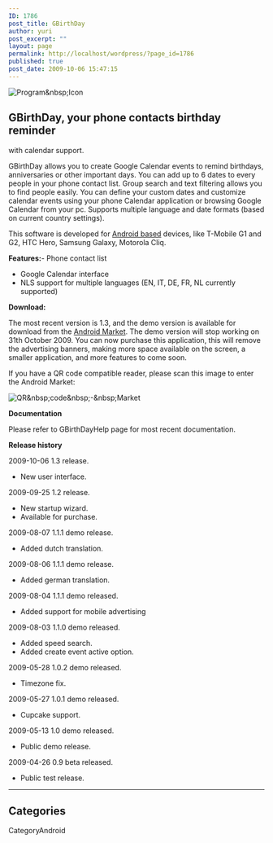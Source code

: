 ```yaml
---
ID: 1786
post_title: GBirthDay
author: yuri
post_excerpt: ""
layout: page
permalink: http://localhost/wordpress/?page_id=1786
published: true
post_date: 2009-10-06 15:47:15
---
```

<p><img src="/images/GBirthDay/icon.png" alt="Program&amp;nbsp;Icon" title="Program&amp;nbsp;Icon" /></p>
<h2>GBirthDay, your phone contacts birthday reminder</h2>
<p>with calendar support.</p>
<p>GBirthDay allows you to create Google Calendar events to remind birthdays, anniversaries or other important days. You can add up to 6 dates to every people in your phone contact list. Group search and text filtering allows you to find people easily. You can define your custom dates and customize calendar events using your phone Calendar application or browsing Google Calendar from your pc. Supports multiple language and date formats (based on current country settings).</p>
<p>This software is developed for <a href="http://www.android.com/">Android based</a> devices, like T-Mobile G1 and G2, HTC Hero, Samsung Galaxy, Motorola Cliq.</p>
<p><strong>Features:</strong>- Phone contact list</p>
<ul>
<li>Google Calendar interface</li>
<li>NLS support for multiple languages (EN, IT, DE, FR, NL currently supported)</li>
</ul>
<p><strong>Download:</strong></p>
<p>The most recent version is 1.3, and the demo version is available for download from the <a href="com.os2power.web.GBirthDay">Android Market</a>. The demo version will stop working on 31th October 2009. You can now purchase this application, this will remove the advertising banners, making more space available on the screen, a smaller application, and more features to come soon.</p>
<p>If you have a QR code compatible reader, please scan this image to enter the Android Market:</p>
<p><img src="/images/GBirthDay/market.png" alt="QR&amp;nbsp;code&amp;nbsp;-&amp;nbsp;Market" title="QR&amp;nbsp;code&amp;nbsp;-&amp;nbsp;Market" /></p>
<p><strong>Documentation</strong></p>
<p>Please refer to GBirthDayHelp page for most recent documentation.</p>
<p><strong>Release history</strong></p>
<p>2009-10-06 1.3 release. </p>
<ul>
<li>New user interface.</li>
</ul>
<p>2009-09-25 1.2 release. </p>
<ul>
<li>New startup wizard.</li>
<li>Available for purchase.</li>
</ul>
<p>2009-08-07 1.1.1 demo release. </p>
<ul>
<li>Added dutch translation.</li>
</ul>
<p>2009-08-06 1.1.1 demo release. </p>
<ul>
<li>Added german translation.</li>
</ul>
<p>2009-08-04 1.1.1 demo released. </p>
<ul>
<li>Added support for mobile advertising</li>
</ul>
<p>2009-08-03 1.1.0 demo released. </p>
<ul>
<li>Added speed search.</li>
<li>Added create event active option.</li>
</ul>
<p>2009-05-28 1.0.2 demo released. </p>
<ul>
<li>Timezone fix.</li>
</ul>
<p>2009-05-27 1.0.1 demo released. </p>
<ul>
<li>Cupcake support.</li>
</ul>
<p>2009-05-13 1.0 demo released. </p>
<ul>
<li>Public demo release.</li>
</ul>
<p>2009-04-26 0.9 beta released. </p>
<ul>
<li>Public test release.</li>
</ul>
<hr />
<h2>Categories</h2>
<p>CategoryAndroid</p>